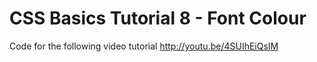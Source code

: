 CSS Basics Tutorial 8 - Font Colour
===================================

Code for the following video tutorial http://youtu.be/4SUIhEiQsIM
